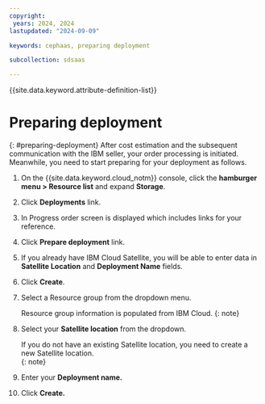 ```yaml
---
copyright:
 years: 2024, 2024
lastupdated: "2024-09-09"

keywords: cephaas, preparing deployment

subcollection: sdsaas

---
```


{{site.data.keyword.attribute-definition-list}}

# Preparing deployment
{: #preparing-deployment}
After cost estimation and the subsequent communication with the IBM seller, your order processing is initiated. Meanwhile, you need to start preparing for your deployment as follows. 

1. On the {{site.data.keyword.cloud_notm}} console, click the **hamburger menu > Resource list** and expand **Storage**.
2. Click **Deployments** link. 
3. In Progress order screen is displayed which includes links for your reference. 
4. Click **Prepare deployment** link. 
5. If you already have IBM Cloud Satellite, you will be able to enter data in **Satellite Location** and **Deployment Name** fields. 
6. Click **Create**. 
7. Select a Resource group from the dropdown menu. 

   Resource group information is populated from IBM Cloud. 
   {: note}

8. Select your **Satellite location** from the dropdown. 

   If you do not have an existing Satellite location, you need to create a new Satellite location.  
   {: note}

9. Enter your **Deployment name.** 
10. Click **Create.** 
